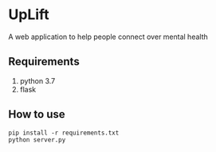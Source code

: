 # UpLift
A web application to help people connect over mental health

## Requirements
1. python 3.7
2. flask

## How to use
```
pip install -r requirements.txt
python server.py
```